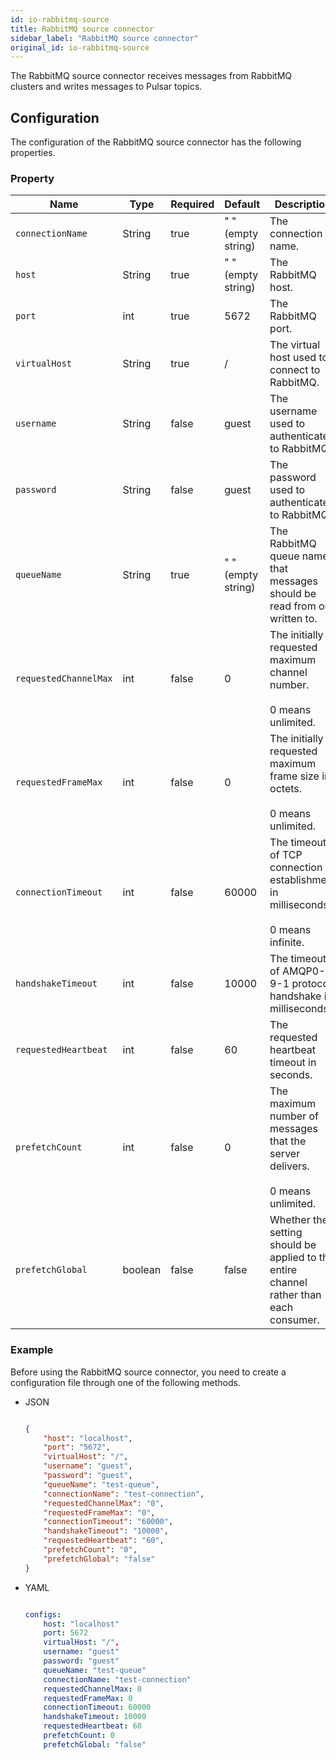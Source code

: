 ```yaml
---
id: io-rabbitmq-source
title: RabbitMQ source connector
sidebar_label: "RabbitMQ source connector"
original_id: io-rabbitmq-source
---
```


The RabbitMQ source connector receives messages from RabbitMQ clusters
and writes messages to Pulsar topics.

## Configuration

The configuration of the RabbitMQ source connector has the following properties.

### Property

| Name | Type|Required | Default | Description
|------|----------|----------|---------|-------------|
| `connectionName` |String| true | " " (empty string) | The connection name. |
| `host` | String| true | " " (empty string) | The RabbitMQ host. |
| `port` | int |true | 5672 | The RabbitMQ port. |
| `virtualHost` |String|true | / | The virtual host used to connect to RabbitMQ. |
| `username` | String|false | guest | The username used to authenticate to RabbitMQ. |
| `password` | String|false | guest | The password used to authenticate to RabbitMQ. |
| `queueName` | String|true | " " (empty string) | The RabbitMQ queue name that messages should be read from or written to. |
| `requestedChannelMax` | int|false | 0 | The initially requested maximum channel number. <br /><br />0 means unlimited. |
| `requestedFrameMax` | int|false |0 | The initially requested maximum frame size in octets. <br /><br />0 means unlimited. |
| `connectionTimeout` | int|false | 60000 | The timeout of TCP connection establishment in milliseconds. <br /><br />0 means infinite. |
| `handshakeTimeout` | int|false | 10000 | The timeout of AMQP0-9-1 protocol handshake in milliseconds. |
| `requestedHeartbeat` | int|false | 60 | The requested heartbeat timeout in seconds. |
| `prefetchCount` | int|false | 0 | The maximum number of messages that the server delivers.<br /><br /> 0 means unlimited. |
| `prefetchGlobal` | boolean|false | false |Whether the setting should be applied to the entire channel rather than each consumer. |

### Example

Before using the RabbitMQ source connector, you need to create a configuration file through one of the following methods.

* JSON

  ```json

  {
      "host": "localhost",
      "port": "5672",
      "virtualHost": "/",
      "username": "guest",
      "password": "guest",
      "queueName": "test-queue",
      "connectionName": "test-connection",
      "requestedChannelMax": "0",
      "requestedFrameMax": "0",
      "connectionTimeout": "60000",
      "handshakeTimeout": "10000",
      "requestedHeartbeat": "60",
      "prefetchCount": "0",
      "prefetchGlobal": "false"
  }

  ```

* YAML

  ```yaml

  configs:
      host: "localhost"
      port: 5672
      virtualHost: "/",
      username: "guest"
      password: "guest"
      queueName: "test-queue"
      connectionName: "test-connection"
      requestedChannelMax: 0
      requestedFrameMax: 0
      connectionTimeout: 60000
      handshakeTimeout: 10000
      requestedHeartbeat: 60
      prefetchCount: 0
      prefetchGlobal: "false"

  ```

